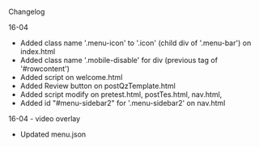 Changelog

16-04
- Added class name '.menu-icon' to '.icon' (child div of '.menu-bar') on index.html
- Added class name '.mobile-disable' for div (previous tag of '#rowcontent')
- Added script on welcome.html
- Added Review button on postQzTemplate.html
- Added script modify on pretest.html, postTes.html, nav.html,
- Added id "#menu-sidebar2" for '.menu-sidebar2' on nav.html

16-04 - video overlay
- Updated menu.json